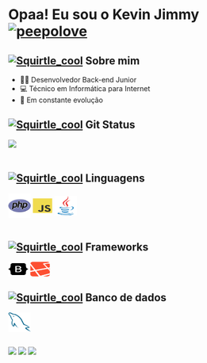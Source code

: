<h1> Opaa! Eu sou o Kevin Jimmy <a href="https://emoji.gg/emoji/4936-peepolove"><img src="https://emoji.gg/assets/emoji/4936-peepolove.png" width="34px" height="34px" alt="peepolove"></a> </h1>

<h2><a href="https://emoji.gg/emoji/5016-squirtle-cool"><img src="https://emoji.gg/assets/emoji/5016-squirtle-cool.png" width="24px" height="24px" alt="Squirtle_cool"></a> Sobre mim </h2>

- 👨‍💻 Desenvolvedor Back-end Junior
- 💻 Técnico em Informática para Internet
- 🧠 Em constante evolução
##

<div>
  <h2><a href="https://emoji.gg/emoji/5016-squirtle-cool"><img src="https://emoji.gg/assets/emoji/5016-squirtle-cool.png" width="24px" height="24px" alt="Squirtle_cool"></a> Git Status </h2>
  <a href="https://github.com/kevinjimmy-dev">
  <img height="160em" src="https://github-readme-stats.vercel.app/api/top-langs/?username=kevinjimmy-dev&layout=compact&langs_count=7&theme=dark"/>
</div>
  
<div style="display: inline_block"><br>
  <h2><a href="https://emoji.gg/emoji/5016-squirtle-cool"><img src="https://emoji.gg/assets/emoji/5016-squirtle-cool.png" width="24px" height="24px" alt="Squirtle_cool"></a> Linguagens</h2>
  <img align="center" alt="PHP" height="50" width="45" src="https://raw.githubusercontent.com/devicons/devicon/master/icons/php/php-original.svg">
  <img align="center" alt="JavaScript" height="30" width="40" src="https://raw.githubusercontent.com/devicons/devicon/master/icons/javascript/javascript-original.svg">
  <img align="center" alt="Java" height="40" width="45" src="https://raw.githubusercontent.com/devicons/devicon/master/icons/java/java-original.svg">
</div>
  
<div style="display: inline_block"><br>
  <h2><a href="https://emoji.gg/emoji/5016-squirtle-cool"><img src="https://emoji.gg/assets/emoji/5016-squirtle-cool.png" width="24px" height="24px" alt="Squirtle_cool"></a> Frameworks</h2>
  <img align="center" alt="Boostrap" height="30" width="40" src="https://raw.githubusercontent.com/devicons/devicon/master/icons/bootstrap/bootstrap-plain.svg">
  <img align="center" alt="Laravel" height="30" width="40" src="https://raw.githubusercontent.com/devicons/devicon/master/icons/laravel/laravel-plain.svg">
</div>
  
<div style="display: inline_block">
  <h2><a href="https://emoji.gg/emoji/5016-squirtle-cool"><img src="https://emoji.gg/assets/emoji/5016-squirtle-cool.png" width="24px" height="24px" alt="Squirtle_cool"></a> Banco de dados</h2>
  <img align="center" alt="MySQL" height="40" width="45" src="https://raw.githubusercontent.com/devicons/devicon/master/icons/mysql/mysql-plain.svg">
</div>

##
  
<div>
  <a href= "https://www.instagram.com/kevin_jim.my/" target="_blank"><img src="https://img.shields.io/badge/-Instagram-%23E4405F?style=for-the-badge&logo=instagram&logoColor=white" target="_blank"></a>
    <a href= "https://www.linkedin.com/in/kevin-jimmy-5b4247211/" target="_blank"><img src="https://img.shields.io/badge/-LinkedIn-%230077B5?style=for-the-badge&logo=linkedin&logoColor=white" target="_blank"></a>
  <a href = "mailto:kevinjimmy.profissional@hotmail.com"><img src="https://img.shields.io/badge/Microsoft_Outlook-0078D4?style=for-the-badge&logo=microsoft-outlook&logoColor=white" target="_blank"></a>
</div>

